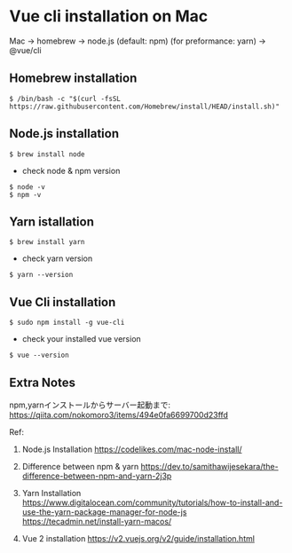 # Vue cli installation on Mac

Mac → homebrew → node.js (default: npm) (for preformance: yarn) → @vue/cli

## Homebrew installation
```
$ /bin/bash -c "$(curl -fsSL https://raw.githubusercontent.com/Homebrew/install/HEAD/install.sh)"
```

## Node.js installation
```
$ brew install node
```

- check node & npm version
```
$ node -v
$ npm -v
```

## Yarn istallation
```
$ brew install yarn
```

- check yarn version
```
$ yarn --version
```

## Vue Cli installation
```
$ sudo npm install -g vue-cli
```

- check your installed vue version
```
$ vue --version
```

## Extra Notes
npm,yarnインストールからサーバー起動まで: https://qiita.com/nokomoro3/items/494e0fa6699700d23ffd

Ref:
1. Node.js Installation
https://codelikes.com/mac-node-install/

2. Difference between npm & yarn
https://dev.to/samithawijesekara/the-difference-between-npm-and-yarn-2j3p

3. Yarn Installation
https://www.digitalocean.com/community/tutorials/how-to-install-and-use-the-yarn-package-manager-for-node-js <br>
https://tecadmin.net/install-yarn-macos/

4. Vue 2 installation
https://v2.vuejs.org/v2/guide/installation.html
